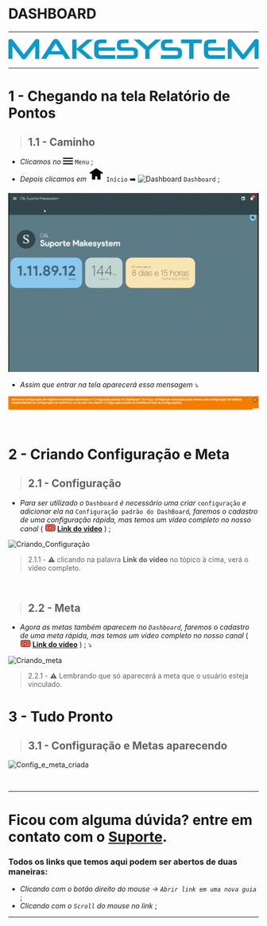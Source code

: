 # DASHBOARD

---

[![Logo_Make](https://raw.githubusercontent.com/Makesystem/manuais/main/webccrm/telas/icon_standard/16%20-%20Todas%20telas/makesystem.png)](https://www.makesystem.com.br/)

---

# 1 - Chegando na tela Relatório de Pontos
>## __1.1 - Caminho__
* _Clicamos no_ ![menu](https://raw.githubusercontent.com/Makesystem/manuais/main/webccrm/telas/icon_standard/16%20-%20Todas%20telas/menu.png) `Menu` ;
* _Depois clicamos em_  ![Inicio](https://raw.githubusercontent.com/Makesystem/manuais/main/webccrm/telas/icon_standard/1%20-%20In%C3%ADcio/In%C3%ADcio.png) `Início` ➡️ ![Dashboard](https://raw.githubusercontent.com/Makesystem/manuais/main/webccrm/telas/icon_standard/1%20-%20In%C3%ADcio/Dashboard.png) `Dashboard` ;
  
![Caminho_Dashboard](https://raw.githubusercontent.com/Makesystem/manuais/main/webccrm/telas/separacao_tela/tela_dashboard/caminho.gif)

* _Assim que entrar na tela aparecerá essa mensagem_ ⤵️

![mensagem](https://raw.githubusercontent.com/Makesystem/manuais/main/webccrm/telas/separacao_tela/tela_dashboard/mens_dashboard.png)

<br />

# 2 - Criando Configuração e Meta
>## __2.1 - Configuração__
* _Para ser utilizado o_ `Dashboard` _é necessário uma criar_ `configuração` _e adicionar ela na_ `Configuração padrão do DashBoard`_, faremos o cadastro de uma configuração rápida, mas temos um vídeo completo no nosso canal_ ( ![icon_ytb](https://raw.githubusercontent.com/Makesystem/manuais/main/webccrm/telas/icon_standard/16%20-%20Todas%20telas/youtube.png) [**Link do vídeo**](https://www.youtube.com/watch?v=S8WrsXjE2uA) ) ; 

![Criando_Configuração](https://github.com/Makesystem/manuais/raw/main/webccrm/telas/separacao_tela/tela_dashboard/Criando%20config.gif)

> 2.1.1 - ⚠️ clicando na palavra **Link do vídeo** no tópico à cima, verá o vídeo completo.

<br/>

>## __2.2 - Meta__
* _Agora as metas também aparecem no `Dashboard`, faremos o cadastro de uma meta rápida, mas temos um vídeo completo no nosso canal_ ( ![icon_ytb](https://raw.githubusercontent.com/Makesystem/manuais/main/webccrm/telas/icon_standard/16%20-%20Todas%20telas/youtube.png) [**Link do vídeo**](https://www.youtube.com/watch?v=S8WrsXjE2uA) ) ; ⤵️
  
![Criando_meta](https://github.com/Makesystem/manuais/raw/main/webccrm/telas/separacao_tela/tela_dashboard/Criando%20meta.gif)

> 2.2.1 - ⚠️ Lembrando que só aparecerá a meta que o usuário esteja vinculado.

# 3 - Tudo Pronto
>## 3.1 - Configuração e Metas aparecendo

![Config_e_meta_criada](https://github.com/Makesystem/manuais/raw/main/webccrm/telas/separacao_tela/tela_dashboard/Config%20e%20Metas%20criadas.gif)

<br />

---

# Ficou com alguma dúvida? entre em contato com o [Suporte](http://api.whatsapp.com/send?phone=555130655144).

### Todos os links que temos aqui podem ser abertos de duas maneiras:
* _Clicando com o botão direito do mouse -> `Abrir link em uma nova guia`_ ;
* _Clicando com o `Scroll` do mouse no link_ ;

---
